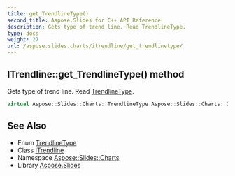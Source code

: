 ```yaml
---
title: get_TrendlineType()
second_title: Aspose.Slides for C++ API Reference
description: Gets type of trend line. Read TrendlineType.
type: docs
weight: 27
url: /aspose.slides.charts/itrendline/get_trendlinetype/
---
```

## ITrendline::get_TrendlineType() method


Gets type of trend line. Read [TrendlineType](../../trendlinetype/).

```cpp
virtual Aspose::Slides::Charts::TrendlineType Aspose::Slides::Charts::ITrendline::get_TrendlineType()=0
```

## See Also

* Enum [TrendlineType](../../trendlinetype/)
* Class [ITrendline](../)
* Namespace [Aspose::Slides::Charts](../../)
* Library [Aspose.Slides](../../../)